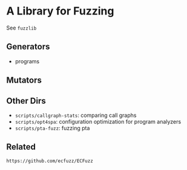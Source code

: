 # A Library for Fuzzing

See `fuzzlib`


## Generators

- programs


## Mutators



## Other Dirs


- `scripts/callgraph-stats`: comparing call graphs
- `scripts/opt4spa`: configuration optimization for program analyzers
- `scripts/pta-fuzz`: fuzzing pta

## Related

`https://github.com/ecfuzz/ECFuzz`